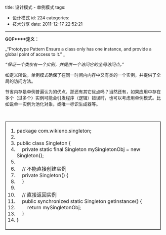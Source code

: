 title: 设计模式 - 单例模式
tags:
  - 设计模式
id: 224
categories:
  - 技术分享
date: 2011-12-17 22:52:21
---

**GOF****定义：**

_“Prototype Pattern Ensure a class only has one instance, and provide a global point of access to it.” _

_“保证一个类仅有一个实例，并提供一个访问它的全局访问点。”_
 <!--more-->  

如定义所说，单例模式确保了在同一时间内内存中又有类的一个实例，并提供了全局的访问方法。

节省内存是单例普遍认为的优点，那还有其它优点吗？当然还有，如果应用中存在多个（过多个）实例可能会引发程序（逻辑）错误时，也可以考虑用单例模式。比如说单一实例为池化对象，或唯一标识生成器等。

&#160;
  <table border="1" cellspacing="0" cellpadding="0"><tbody>     <tr>       <td valign="top" width="568">         <div class="dp-highlighter">           <div class="bar"></div>            

1.  <span><span class="keyword">package</span><span> com.wikieno.singleton;&#160;&#160; </span></span>
2.  <span>&#160; </span>
3.  <span></span><span class="keyword">public</span><span>&#160;</span><span class="keyword">class</span><span> Singleton {&#160;&#160; </span></span>
4.  <span>&#160;&#160;&#160; </span><span class="keyword">private</span><span>&#160;</span><span class="keyword">static</span><span>&#160;</span><span class="keyword">final</span><span> Singleton mySingletonObj = </span><span class="keyword">new</span><span> Singleton();&#160;&#160; </span></span>
5.  <span>&#160; </span>
6.  <span>&#160;&#160;&#160; </span><span class="comment">// 不能直接创建实例 </span><span>&#160; </span></span>
7.  <span>&#160;&#160;&#160; </span><span class="keyword">private</span><span> Singleton() {&#160;&#160; </span></span>
8.  <span>&#160;&#160;&#160; }&#160;&#160; </span>
9.  <span>&#160; </span>
10.  <span>&#160;&#160;&#160; </span><span class="comment">// 直接返回实例 </span><span>&#160; </span></span>
11.  <span>&#160;&#160;&#160; </span><span class="keyword">public</span><span>&#160;</span><span class="keyword">synchronized</span><span>&#160;</span><span class="keyword">static</span><span> Singleton getInstance() {&#160;&#160; </span></span>
12.  <span>&#160;&#160;&#160;&#160;&#160;&#160;&#160; </span><span class="keyword">return</span><span> mySingletonObj;&#160;&#160; </span></span>
13.  <span>&#160;&#160;&#160; }&#160;&#160; </span>
14.  <span>}&#160;&#160; </span>         </div>       </td>     </tr>   </tbody></table>